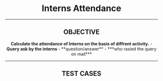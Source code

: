<h1 align="center">Interns Attendance</h1> 

------
<h2 align="center">OBJECTIVE</h2> 


<p align="center"><b>Calculate the attendance of Interns on the basis of diffrent activity.</b>
        - <b>Query ask by the interns </b>
- **question/answer**
- ***who rasied the query on mail*** </p>



----

<h2 align="center">TEST CASES</h2> 



        
    
